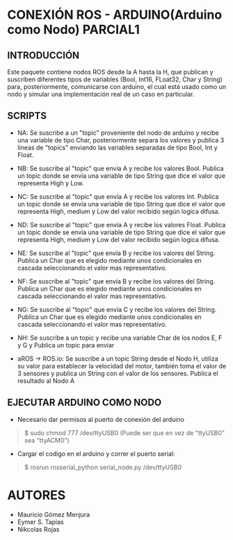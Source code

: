 # CONEXIÓN ROS - ARDUINO(Arduino como Nodo) PARCIAL1

## INTRODUCCIÓN


Este paquete contiene nodos ROS desde la A hasta la H, que publican y suscriben diferentes tipos de variables (Bool, Int16, FLoat32, Char y String) para, posteriormente, comunicarse con arduino, el cual está usado como un nodo y simular una implementación real de un caso en particular.

## SCRIPTS

- NA: Se suscribe a un "topic" proveniente del nodo de arduino y recibe una variable de tipo Char, posteriormente separa los valores y publica 3 lineas de "topics" enviando las variables separadas de tipo Bool, Int y Float.  
- NB: Se suscribe al "topic" que envía A y recibe los valores Bool. Publica un topic donde se envía una variable de tipo String que dice el valor que representa High y Low.
- NC: Se suscribe al "topic" que envía A y recibe los valores Int. Publica un topic donde se envía una variable de tipo String que dice el valor que representa High, medium y Low del valor recibido según logica difusa.
- ND: Se suscribe al "topic" que envía A y recibe los valores Float. Publica un topic donde se envía una variable de tipo String que dice el valor que representa High, medium y Low del valor recibido según logica difusa.
- NE: Se suscribe al "topic" que envía B y recibe los valores del String. Publica un Char que es elegido mediante unos condicionales en cascada seleccionando el valor mas representativo.
- NF: Se suscribe al "topic" que envía B y recibe los valores del String. Publica un Char que es elegido mediante unos condicionales en cascada seleccionando el valor mas representativo.
- NG: Se suscribe al "topic" que envía C y recibe los valores del String. Publica un Char que es elegido mediante unos condicionales en cascada seleccionando el valor mas representativo.
- NH: Se suscribe a un topic y recibe una variable Char de los nodos E, F y G y Publica un topic para enviar 


- aROS -> ROS.io: Se suscribe a un topic String desde el Nodo H, utiliza su valor para establecer la velocidad del motor, también toma el valor de 3 sensores y publica un String con el valor de los sensores. Publica el resultado al Nodo A


## EJECUTAR ARDUINO COMO NODO


- Necesario dar permisos al puerto de conexión del arduino

> $ sudo chmod 777 /dev/ttyUSB0 (Puede ser que en vez de "ttyUSB0" sea "ttyACM0")

- Cargar el codigo en el arduino y correr el puerto serial:

> $ rosrun rosserial_python serial_node.py /dev/ttyUSB0 


# AUTORES

- Mauricio Gómez Menjura
- Eymer S. Tapias
- Nikcolas Rojas
